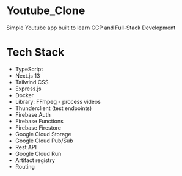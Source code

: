 # Youtube_Clone
Simple Youtube app built to learn GCP and Full-Stack Development 

# Tech Stack
- TypeScript
- Next.js 13
- Tailwind CSS
- Express.js
- Docker 
- Library: FFmpeg - process videos
- Thunderclient (test endpoints)
- Firebase Auth
- Firebase Functions
- Firebase Firestore
- Google Cloud Storage
- Google Cloud Pub/Sub
- Rest API
- Google Cloud Run
- Artifact registry
- Routing 
